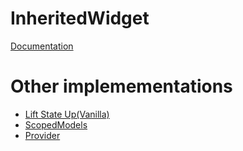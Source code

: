 # InheritedWidget
[Documentation](https://docs.flutter.io/flutter/widgets/InheritedWidget-class.html)

# Other implemementations

* [Lift State Up(Vanilla)](../lift_state_up)
* [ScopedModels](../scoped_models)
* [Provider](../provider)
